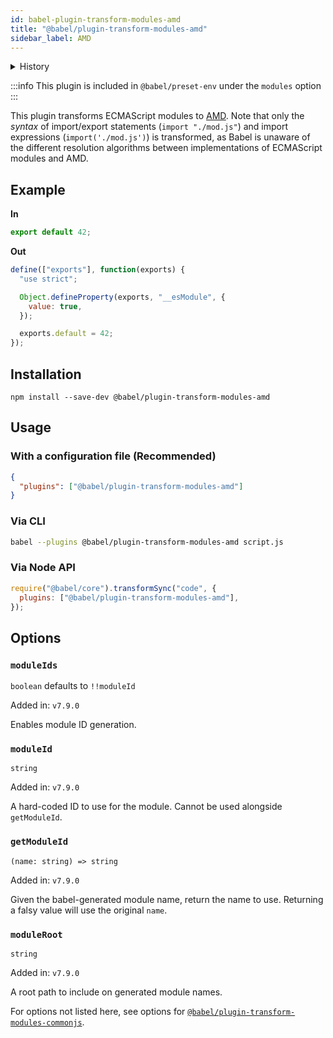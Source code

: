 ```yaml
---
id: babel-plugin-transform-modules-amd
title: "@babel/plugin-transform-modules-amd"
sidebar_label: AMD
---
```


<details>
  <summary>History</summary>

| Version | Changes |
| --- | --- |
| `v7.14.0` | Implemented the `importInterop` option |
</details>

:::info
This plugin is included in `@babel/preset-env` under the `modules` option
:::

This plugin transforms ECMAScript modules to [AMD](https://github.com/amdjs/amdjs-api/blob/master/AMD.md). Note that only the _syntax_ of import/export statements (`import "./mod.js"`) and import expressions (`import('./mod.js')`) is transformed, as Babel is unaware of the different resolution algorithms between implementations of ECMAScript modules and AMD.

## Example

**In**

```js title="JavaScript"
export default 42;
```

**Out**

```js title="JavaScript"
define(["exports"], function(exports) {
  "use strict";

  Object.defineProperty(exports, "__esModule", {
    value: true,
  });

  exports.default = 42;
});
```

## Installation

```shell npm2yarn
npm install --save-dev @babel/plugin-transform-modules-amd
```

## Usage

### With a configuration file (Recommended)

```json title="babel.config.json"
{
  "plugins": ["@babel/plugin-transform-modules-amd"]
}
```

### Via CLI

```sh title="Shell"
babel --plugins @babel/plugin-transform-modules-amd script.js
```

### Via Node API

```js title="JavaScript"
require("@babel/core").transformSync("code", {
  plugins: ["@babel/plugin-transform-modules-amd"],
});
```

## Options

### `moduleIds`

`boolean` defaults to `!!moduleId`

Added in: `v7.9.0`

Enables module ID generation.

### `moduleId`

`string`

Added in: `v7.9.0`

A hard-coded ID to use for the module. Cannot be used alongside `getModuleId`.

### `getModuleId`

`(name: string) => string`

Added in: `v7.9.0`

Given the babel-generated module name, return the name to use. Returning
a falsy value will use the original `name`.

### `moduleRoot`

`string`

Added in: `v7.9.0`

A root path to include on generated module names.

For options not listed here, see options for [`@babel/plugin-transform-modules-commonjs`](plugin-transform-modules-commonjs.md#options).

